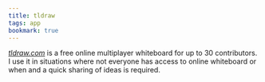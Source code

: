 ```yaml
---
title: tldraw
tags: app
bookmark: true
---
```

[<cite>tldraw.com</cite>](https://www.tldraw.com) is a free online multiplayer whiteboard for up to 30 contributors. I use it in situations where not everyone has access to online whiteboard or when and a quick sharing of ideas is required.
